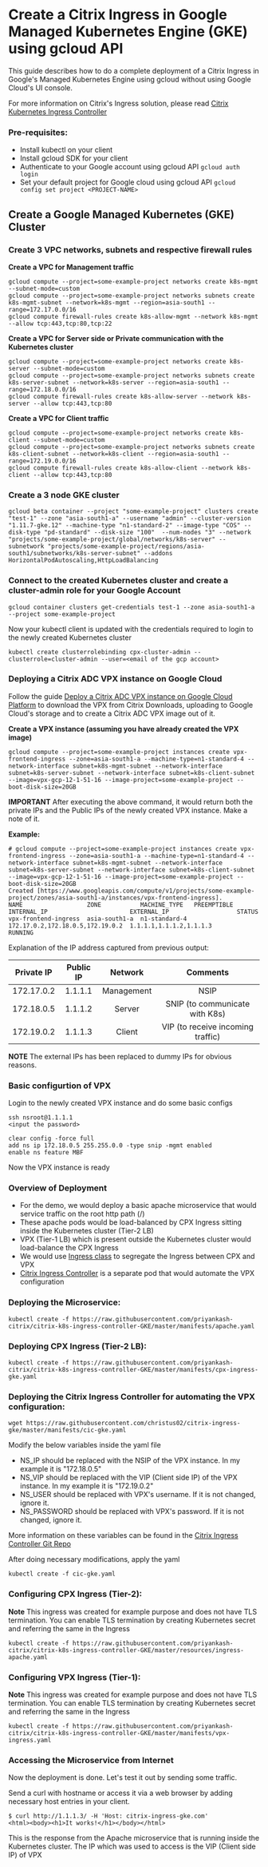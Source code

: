 # Create a Citrix Ingress in Google Managed Kubernetes Engine (GKE) using gcloud API

This guide describes how to do a complete deployment of a Citrix Ingress in Google's Managed Kubernetes Engine using gcloud without using Google Cloud's UI console.

For more information on Citrix's Ingress solution, please read [Citrix Kubernetes Ingress Controller](https://github.com/citrix/citrix-k8s-ingress-controller)

### Pre-requisites:

* Install kubectl on your client
* Install gcloud SDK for your client
* Authenticate to your Google account using gcloud API `gcloud auth login`
* Set your default project for Google cloud using gcloud API `gcloud config set project <PROJECT-NAME>`

## Create a Google Managed Kubernetes (GKE) Cluster 

### Create 3 VPC networks, subnets and respective firewall rules

**Create a VPC for Management traffic**
```
gcloud compute --project=some-example-project networks create k8s-mgmt --subnet-mode=custom
gcloud compute --project=some-example-project networks subnets create k8s-mgmt-subnet --network=k8s-mgmt --region=asia-south1 --range=172.17.0.0/16
gcloud compute firewall-rules create k8s-allow-mgmt --network k8s-mgmt --allow tcp:443,tcp:80,tcp:22
```

**Create a VPC for Server side or Private communication with the Kubernetes cluster**
```
gcloud compute --project=some-example-project networks create k8s-server --subnet-mode=custom
gcloud compute --project=some-example-project networks subnets create k8s-server-subnet --network=k8s-server --region=asia-south1 --range=172.18.0.0/16
gcloud compute firewall-rules create k8s-allow-server --network k8s-server --allow tcp:443,tcp:80
```

**Create a VPC for Client traffic**
```
gcloud compute --project=some-example-project networks create k8s-client --subnet-mode=custom
gcloud compute --project=some-example-project networks subnets create k8s-client-subnet --network=k8s-client --region=asia-south1 --range=172.19.0.0/16
gcloud compute firewall-rules create k8s-allow-client --network k8s-client --allow tcp:443,tcp:80
```

### Create a 3 node GKE cluster

```
gcloud beta container --project "some-example-project" clusters create "test-1" --zone "asia-south1-a" --username "admin" --cluster-version "1.11.7-gke.12" --machine-type "n1-standard-2" --image-type "COS" --disk-type "pd-standard" --disk-size "100"  --num-nodes "3" --network "projects/some-example-project/global/networks/k8s-server" --subnetwork "projects/some-example-project/regions/asia-south1/subnetworks/k8s-server-subnet" --addons HorizontalPodAutoscaling,HttpLoadBalancing
```

### Connect to the created Kubernetes cluster and create a cluster-admin role for your Google Account

```
gcloud container clusters get-credentials test-1 --zone asia-south1-a --project some-example-project 
```
Now your kubectl client is updated with the credentials required to login to the newly created Kubernetes cluster

```
kubectl create clusterrolebinding cpx-cluster-admin --clusterrole=cluster-admin --user=<email of the gcp account>
```

### Deploying a Citrix ADC VPX instance on Google Cloud

Follow the guide [Deploy a Citrix ADC VPX instance on Google Cloud Platform](https://docs.citrix.com/en-us/citrix-adc/12-1/deploying-vpx/deploy-vpx-google-cloud.html) to download the VPX from Citrix Downloads, uploading to Google Cloud's storage and to create a Citrix ADC VPX image out of it.

**Create a VPX instance (assuming you have already created the VPX image)**
```
gcloud compute --project=some-example-project instances create vpx-frontend-ingress --zone=asia-south1-a --machine-type=n1-standard-4 --network-interface subnet=k8s-mgmt-subnet --network-interface subnet=k8s-server-subnet --network-interface subnet=k8s-client-subnet --image=vpx-gcp-12-1-51-16 --image-project=some-example-project --boot-disk-size=20GB
```

**IMPORTANT**
After executing the above command, it would return both the private IPs and the Public IPs of the newly created VPX instance. Make a note of it.

**Example:**

```
# gcloud compute --project=some-example-project instances create vpx-frontend-ingress --zone=asia-south1-a --machine-type=n1-standard-4 --network-interface subnet=k8s-mgmt-subnet --network-interface subnet=k8s-server-subnet --network-interface subnet=k8s-client-subnet --image=vpx-gcp-12-1-51-16 --image-project=some-example-project --boot-disk-size=20GB
Created [https://www.googleapis.com/compute/v1/projects/some-example-project/zones/asia-south1-a/instances/vpx-frontend-ingress].
NAME                  ZONE           MACHINE_TYPE   PREEMPTIBLE  INTERNAL_IP                       EXTERNAL_IP                   STATUS
vpx-frontend-ingress  asia-south1-a  n1-standard-4               172.17.0.2,172.18.0.5,172.19.0.2  1.1.1.1,1.1.1.2,1.1.1.3       RUNNING
```

Explanation of the IP address captured from previous output:

| Private IP |    Public IP   |   Network  |              Comments             |
|:----------:|:--------------:|:----------:|:---------------------------------:|
| 172.17.0.2 | 1.1.1.1        | Management | NSIP                              |
| 172.18.0.5 | 1.1.1.2        | Server     | SNIP (to communicate with K8s)    |
| 172.19.0.2 | 1.1.1.3        | Client     | VIP (to receive incoming traffic) |

**NOTE** The external IPs has been replaced to dummy IPs for obvious reasons.

### Basic configurtion of VPX

Login to the newly created VPX instance and do some basic configs

```
ssh nsroot@1.1.1.1
<input the password>

clear config -force full
add ns ip 172.18.0.5 255.255.0.0 -type snip -mgmt enabled
enable ns feature MBF
```
Now the VPX instance is ready

### Overview of Deployment

* For the demo, we would deploy a basic apache microservice that would service traffic on the root http path (/)
* These apache pods would be load-balanced by CPX Ingress sitting inside the Kubernetes cluster (Tier-2 LB)
* VPX (Tier-1 LB) which is present outside the Kubernetes cluster would load-balance the CPX Ingress
* We would use [Ingress class](https://github.com/citrix/citrix-k8s-ingress-controller/blob/master/docs/ingress-class.md) to segregate the Ingress between CPX and VPX
* [Citrix Ingress Controller](https://github.com/citrix/citrix-k8s-ingress-controller) is a separate pod that would automate the VPX configuration

### Deploying the Microservice:
```
kubectl create -f https://raw.githubusercontent.com/priyankash-citrix/citrix-k8s-ingress-controller-GKE/master/manifests/apache.yaml
```

### Deploying CPX Ingress (Tier-2 LB):
```
kubectl create -f https://raw.githubusercontent.com/priyankash-citrix/citrix-k8s-ingress-controller-GKE/master/manifests/cpx-ingress-gke.yaml
```

### Deploying the Citrix Ingress Controller for automating the VPX configuration:
```
wget https://raw.githubusercontent.com/christus02/citrix-ingress-gke/master/manifests/cic-gke.yaml
```
Modify the below variables inside the yaml file

* NS_IP should be replaced with the NSIP of the VPX instance. In my example it is "172.18.0.5"
* NS_VIP should be replaced with the VIP (Client side IP) of the VPX instance. In my example it is "172.19.0.2"
* NS_USER should be replaced with VPX's username. If it is not changed, ignore it.
* NS_PASSWORD should be replaced with VPX's password. If it is not changed, ignore it.

More information on these variables can be found in the [Citrix Ingress Controller Git Repo](https://github.com/citrix/citrix-k8s-ingress-controller/tree/master/deployment/baremetal)

After doing necessary modifications, apply the yaml
```
kubectl create -f cic-gke.yaml
```

### Configuring CPX Ingress (Tier-2):

**Note**
This ingress was created for example purpose and does not have TLS termination. You can enable TLS termination by creating Kubernetes secret and referring the same in the Ingress

```
kubectl create -f https://raw.githubusercontent.com/priyankash-citrix/citrix-k8s-ingress-controller-GKE/master/resources/ingress-apache.yaml
```

### Configuring VPX Ingress (Tier-1):

**Note**
This ingress was created for example purpose and does not have TLS termination. You can enable TLS termination by creating Kubernetes secret and referring the same in the Ingress

```
kubectl create -f https://raw.githubusercontent.com/priyankash-citrix/citrix-k8s-ingress-controller-GKE/master/manifests/vpx-ingress.yaml
```

### Accessing the Microservice from Internet

Now the deployment is done. Let's test it out by sending some traffic.

Send a curl with hostname or access it via a web browser by adding necessary host entries in your client.

```
$ curl http://1.1.1.3/ -H 'Host: citrix-ingress-gke.com'
<html><body><h1>It works!</h1></body></html>
```

This is the response from the Apache microservice that is running inside the Kubernetes cluster.
The IP which was used to access is the VIP (Client side IP) of VPX
